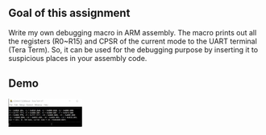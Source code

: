 ## Goal of this assignment

Write my own debugging macro in ARM assembly. The macro prints out all the registers (R0~R15) and CPSR of the current mode to the UART terminal (Tera Term). So, it can be used for the debugging purpose by inserting it to suspicious places in your assembly code.



## Demo

<img src="./result_example.png" alt="result_example" style="zoom: 15%;" />
